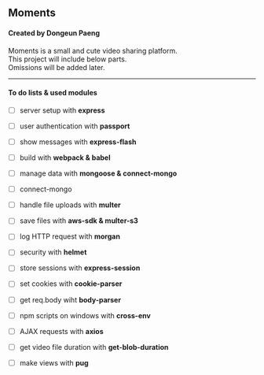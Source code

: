 ## Moments
#### Created by Dongeun Paeng

Moments is a small and cute video sharing platform.<br/>
This project will include below parts.<br/>
Omissions will be added later. 

----


#### To do lists & used modules

- [ ] server setup with **express**
- [ ] user authentication with **passport**
- [ ] show messages with **express-flash**
- [ ] build with **webpack & babel**
- [ ] manage data with **mongoose & connect-mongo**
- [ ] connect-mongo
- [ ] handle file uploads with **multer**
- [ ] save files with **aws-sdk & multer-s3**
- [ ] log HTTP request with **morgan**
- [ ] security with **helmet**
- [ ] store sessions with **express-session**
- [ ] set cookies with **cookie-parser**
- [ ] get req.body wiht **body-parser**
- [ ] npm scripts on windows with **cross-env**
- [ ] AJAX requests with **axios**
- [ ] get video file duration with **get-blob-duration**
- [ ] make views with **pug**

